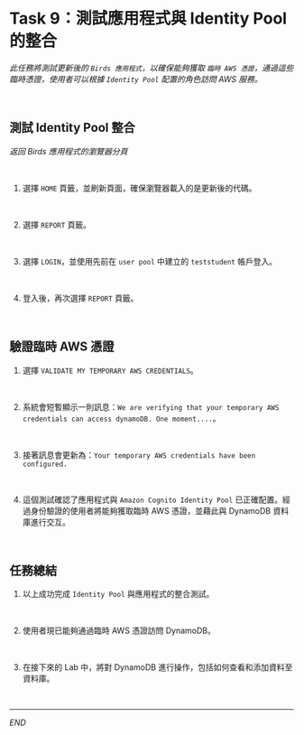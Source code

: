 # Task 9：測試應用程式與 Identity Pool 的整合

_此任務將測試更新後的 `Birds 應用程式`，以確保能夠獲取 `臨時 AWS 憑證`，通過這些臨時憑證，使用者可以根據 `Identity Pool` 配置的角色訪問 AWS 服務。_

<br>

## 測試 Identity Pool 整合

_返回 Birds 應用程式的瀏覽器分頁_

<br>

1. 選擇 `HOME` 頁籤，並刷新頁面，確保瀏覽器載入的是更新後的代碼。

<br>

2. 選擇 `REPORT` 頁籤。

<br>

3. 選擇 `LOGIN`，並使用先前在 `user pool` 中建立的 `teststudent` 帳戶登入。

<br>

4. 登入後，再次選擇 `REPORT` 頁籤。

<br>

## 驗證臨時 AWS 憑證

1. 選擇 `VALIDATE MY TEMPORARY AWS CREDENTIALS`。

<br>

2. 系統會短暫顯示一則訊息：`We are verifying that your temporary AWS credentials can access dynamoDB. One moment....`。

<br>

3. 接著訊息會更新為：`Your temporary AWS credentials have been configured.`

<br>

4. 這個測試確認了應用程式與 `Amazon Cognito Identity Pool` 已正確配置。經過身份驗證的使用者將能夠獲取臨時 AWS 憑證，並藉此與 DynamoDB 資料庫進行交互。

<br>

## 任務總結

1. 以上成功完成 `Identity Pool` 與應用程式的整合測試。

<br>

2. 使用者現已能夠通過臨時 AWS 憑證訪問 DynamoDB。

<br>

3. 在接下來的 Lab 中，將對 DynamoDB 進行操作，包括如何查看和添加資料至資料庫。

<br>

___

_END_